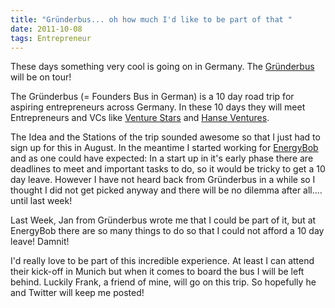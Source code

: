 ```yaml
---
title: "Gründerbus... oh how much I'd like to be part of that "
date: 2011-10-08
tags: Entrepreneur
---
```


These days something very cool is going on in Germany. The [Gründerbus](http://www.gruenderbus.de/Gruenderbus/GruenderBus.html) will be on tour!

The Gründerbus (= Founders Bus in German) is a 10 day road trip for aspiring entrepreneurs across Germany. In these 10 days they will meet Entrepreneurs and VCs like [Venture Stars](http://www.venture-stars.com/) and [Hanse Ventures](http://www.hanseventures.com/).

The Idea and the Stations of the trip sounded awesome so that I just had to sign up for this in August. In the meantime I started working for [EnergyBob](http://www.energybob.com/) and as one could have expected: In a start up in it's early phase there are deadlines to meet and important tasks to do, so it would be tricky to get a 10 day leave.
However I have not heard back from Gründerbus in a while so I thought I did not get picked anyway and there will be no dilemma after all.... until last week!

Last Week, Jan from Gründerbus wrote me that I could be part of it, but at EnergyBob there are so many things to do so that I could not afford a 10 day leave! Damnit!

I'd really love to be part of this incredible experience. At least I can attend their kick-off in Munich but when it comes to board the bus I will be left behind. Luckily Frank, a friend of mine, will go on this trip. So hopefully he and Twitter will keep me posted!
